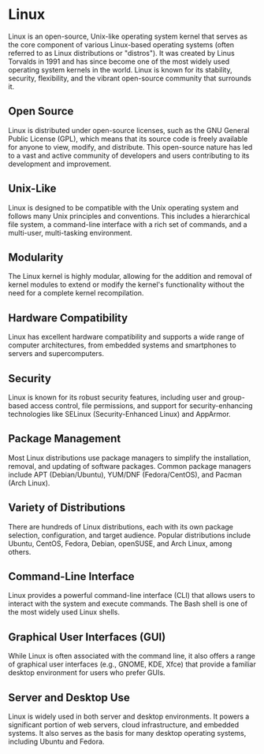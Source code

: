 # Linux
Linux is an open-source, Unix-like operating system kernel that serves as the core component of various Linux-based operating systems (often referred to as Linux distributions or "distros"). It was created by Linus Torvalds in 1991 and has since become one of the most widely used operating system kernels in the world. Linux is known for its stability, security, flexibility, and the vibrant open-source community that surrounds it.

## Open Source
Linux is distributed under open-source licenses, such as the GNU General Public License (GPL), which means that its source code is freely available for anyone to view, modify, and distribute. This open-source nature has led to a vast and active community of developers and users contributing to its development and improvement.
## Unix-Like
Linux is designed to be compatible with the Unix operating system and follows many Unix principles and conventions. This includes a hierarchical file system, a command-line interface with a rich set of commands, and a multi-user, multi-tasking environment.
## Modularity
The Linux kernel is highly modular, allowing for the addition and removal of kernel modules to extend or modify the kernel's functionality without the need for a complete kernel recompilation.
## Hardware Compatibility
Linux has excellent hardware compatibility and supports a wide range of computer architectures, from embedded systems and smartphones to servers and supercomputers.
## Security
Linux is known for its robust security features, including user and group-based access control, file permissions, and support for security-enhancing technologies like SELinux (Security-Enhanced Linux) and AppArmor.
## Package Management
Most Linux distributions use package managers to simplify the installation, removal, and updating of software packages. Common package managers include APT (Debian/Ubuntu), YUM/DNF (Fedora/CentOS), and Pacman (Arch Linux).
## Variety of Distributions
There are hundreds of Linux distributions, each with its own package selection, configuration, and target audience. Popular distributions include Ubuntu, CentOS, Fedora, Debian, openSUSE, and Arch Linux, among others.
## Command-Line Interface
Linux provides a powerful command-line interface (CLI) that allows users to interact with the system and execute commands. The Bash shell is one of the most widely used Linux shells.
## Graphical User Interfaces (GUI)
While Linux is often associated with the command line, it also offers a range of graphical user interfaces (e.g., GNOME, KDE, Xfce) that provide a familiar desktop environment for users who prefer GUIs.
## Server and Desktop Use
Linux is widely used in both server and desktop environments. It powers a significant portion of web servers, cloud infrastructure, and embedded systems. It also serves as the basis for many desktop operating systems, including Ubuntu and Fedora.





